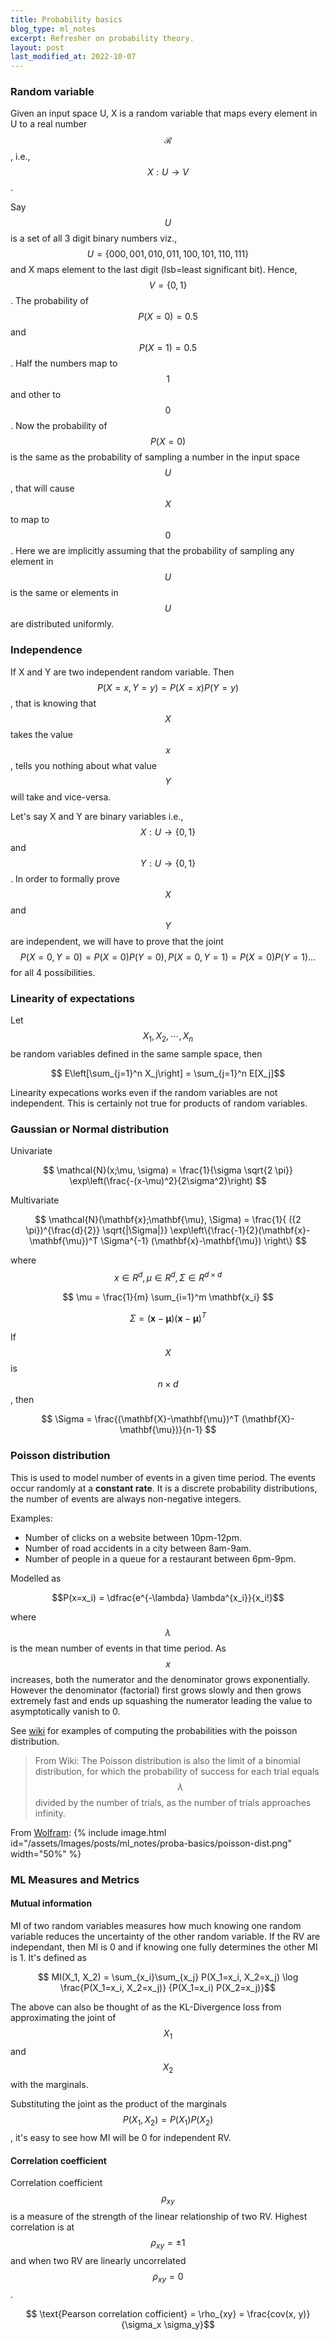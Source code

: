 ```yaml
---
title: Probability basics
blog_type: ml_notes
excerpt: Refresher on probability theory.
layout: post
last_modified_at: 2022-10-07
---
```


### Random variable
Given an input space U, X is a random variable that maps every element in U to a real number $$\mathcal{R}$$, i.e., $$X:U \rightarrow V$$.

Say $$U$$ is a set of all 3 digit binary numbers viz., $$U=\{000, 001, 010, 011, 100, 101, 110, 111\}$$ and X maps element to the last digit (lsb=least significant bit). Hence, $$V= \{0, 1\}$$. The probability of $$P(X=0) = 0.5$$ and $$P(X=1) = 0.5$$. Half the numbers map to $$1$$ and other to $$0$$. Now the probability of $$P(X=0)$$ is the same as the probability of sampling a number in the input space $$U$$, that will cause $$X$$ to map to $$0$$. Here we are implicitly assuming that the probability of sampling any element in $$U$$ is the same or elements in $$U$$ are distributed uniformly.

### Independence
If X and Y are two independent random variable. Then $$P(X=x,Y=y) = P(X=x)P(Y=y)$$, that is knowing that $$X$$ takes the value $$x$$, tells you nothing about what value $$Y$$ will take and vice-versa.

Let's say X and Y are binary variables i.e., $$X:U\rightarrow \{0,1\}$$ and $$Y:U \rightarrow \{0,1\}$$. In order to formally prove $$X$$ and $$Y$$ are independent, we will have to prove that the joint $$P(X=0, Y=0) = P(X=0)P(Y=0), P(X=0,Y=1) = P(X=0)P(Y=1)...$$  for all 4 possibilities.

### Linearity of expectations
Let $$ X_1, X_2, \cdots, X_n $$ be random variables defined in the same sample space, then

$$ E\left[\sum_{j=1}^n X_j\right] = \sum_{j=1}^n E[X_j]$$

Linearity expecations works even if the random variables are not independent. This
is certainly not true for products of random variables.

### Gaussian or Normal distribution
Univariate

$$
\mathcal{N}(x;\mu, \sigma) = \frac{1}{\sigma \sqrt{2 \pi}} \exp\left(\frac{-(x-\mu)^2}{2\sigma^2}\right)
$$

Multivariate

$$
\mathcal{N}(\mathbf{x};\mathbf{\mu}, \Sigma) = \frac{1}{ ({2 \pi})^{\frac{d}{2}} \sqrt{|\Sigma|}} \exp\left\{\frac{-1}{2}(\mathbf{x}-\mathbf{\mu})^T \Sigma^{-1} (\mathbf{x}-\mathbf{\mu}) \right\}
$$

where $$x \in R^d, \mu \in R^d, \Sigma \in R^{d\times d} $$

$$ \mu = \frac{1}{m} \sum_{i=1}^m \mathbf{x_i} $$

$$ \Sigma =  (\mathbf{x}-\mathbf{\mu}) (\mathbf{x}-\mathbf{\mu})^T$$

If $$X$$ is $$n \times d$$, then

$$ \Sigma =  \frac{(\mathbf{X}-\mathbf{\mu})^T (\mathbf{X}-\mathbf{\mu})}{n-1} $$



### Poisson distribution
This is used to model number of events in a given time period. The events occur randomly at a **constant rate**. It is a discrete probability distributions, the number
of events are always non-negative integers.


Examples:
* Number of clicks on a website between 10pm-12pm.
* Number of road accidents in a city between 8am-9am.
* Number of people in a queue for a restaurant between 6pm-9pm.

Modelled as

$$P(x=x_i) = \dfrac{e^{-\lambda} \lambda^{x_i}}{x_i!}$$

where $$\lambda$$ is the mean number of events in that time period. As $$x$$ increases, both the numerator and the denominator grows exponentially. However the denominator (factorial) first grows slowly and then grows extremely fast and ends up squashing the numerator leading the value to asymptotically vanish to 0.

See [wiki](https://en.wikipedia.org/wiki/Poisson_distribution#Examples_of_probability_for_Poisson_distributions) for examples of computing the probabilities with the poisson distribution.

> From Wiki: The Poisson distribution is also the limit of a binomial distribution, for which the probability of success for each trial equals $$\lambda$$ divided by the number of trials, as the number of trials approaches infinity.

From [Wolfram](https://www.wolframalpha.com/input?i=e%5E%28-2%29+2%5Ex%2Fx%21+x+between+0+and+15):
{% include image.html id="/assets/Images/posts/ml_notes/proba-basics/poisson-dist.png" width="50%" %}


### ML Measures and Metrics
#### Mutual information
MI of two random variables measures how much knowing one random variable reduces the
uncertainty of the other random variable. If the RV are independant, then MI is 0
and if knowing one fully determines the other MI is 1. It's defined as

$$ MI(X_1, X_2) = \sum_{x_i}\sum_{x_j} P(X_1=x_i, X_2=x_j) \log \frac{P(X_1=x_i, X_2=x_j)} {P(X_1=x_i) P(X_2=x_j)}$$

The above can also be thought of as the KL-Divergence loss from approximating the joint
of $$X_1$$ and $$X_2$$ with the marginals.

Substituting the joint as the product of the marginals $$P(X_1, X_2) = P(X_1) P(X_2)$$, it's
easy to see how MI will be 0 for independent RV.

#### Correlation coefficient
Correlation coefficient $$\rho_{xy}$$ is a measure of the strength of the linear relationship of two
RV. Highest correlation is at $$\rho_{xy} = \pm 1$$ and when two RV are linearly uncorrelated
$$\rho_{xy} = 0$$.

$$ \text{Pearson correlation cofficient} = \rho_{xy} = \frac{cov(x, y)}{\sigma_x \sigma_y}$$
